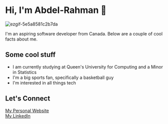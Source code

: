 <h1>Hi, I'm Abdel-Rahman 👋</h1>

![ezgif-5e5a8581c2b7da](https://github.com/user-attachments/assets/e6ef201b-e489-48fb-87e5-ca1360bef63f)

I'm an aspiring software developer from Canada. Below are a couple of cool facts about me.

## Some cool stuff
* I am currently studying at Queen's University for Computing and a Minor in Statistics
* I'm a big sports fan, specifically a basketball guy
* I'm interested in all things tech

## Let's Connect
<a href='https://www.ammobarak.com' >My Personal Website</a> <br>
<a href='https://www.linkedin.com/in/abdel-rahman-mobarak/' >My LinkedIn</a>



<!--
**abdelrmobarak/abdelrmobarak** is a ✨ _special_ ✨ repository because its `README.md` (this file) appears on your GitHub profile.

Here are some ideas to get you started:

- 🔭 I’m currently working on ...
- 🌱 I’m currently learning ...
- 👯 I’m looking to collaborate on ...
- 🤔 I’m looking for help with ...
- 💬 Ask me about ...
- 📫 How to reach me: ...
- 😄 Pronouns: ...
- ⚡ Fun fact: ...
-->
